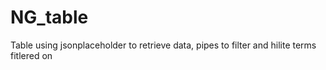 # NG_table
Table using jsonplaceholder to retrieve data, pipes to filter and hilite terms fitlered on
